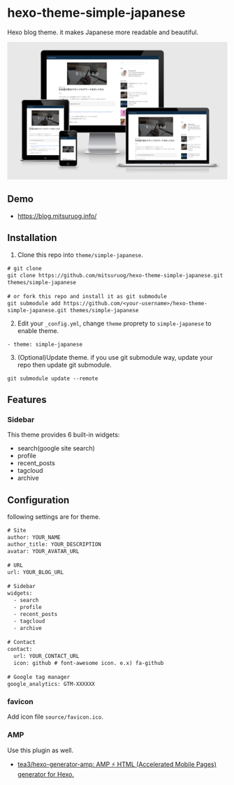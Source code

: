 # hexo-theme-simple-japanese
Hexo blog theme. it makes Japanese more readable and beautiful.

![example](images/image.png)

## Demo

- https://blog.mitsuruog.info/

## Installation
1. Clone this repo into `theme/simple-japanese`.

```
# git clone
git clone https://github.com/mitsuruog/hexo-theme-simple-japanese.git themes/simple-japanese

# or fork this repo and install it as git submodule
git submodule add https://github.com/<your-username>/hexo-theme-simple-japanese.git themes/simple-japanese
```

2. Edit your `_config.yml`, change `theme` proprety to `simple-japanese` to enable theme.

```
- theme: simple-japanese
```

3. (Optional)Update theme.
if you use git submodule way, update your repo then update git submodule.

```
git submodule update --remote
```

## Features
### Sidebar
This theme provides 6 built-in widgets:
- search(google site search)
- profile
- recent_posts
- tagcloud
- archive

## Configuration
following settings are for theme.

```
# Site
author: YOUR_NAME
author_title: YOUR_DESCRIPTION
avatar: YOUR_AVATAR_URL

# URL
url: YOUR_BLOG_URL

# Sidebar
widgets:
  - search
  - profile
  - recent_posts
  - tagcloud
  - archive

# Contact
contact:
  url: YOUR_CONTACT_URL
  icon: github # font-awesome icon. e.x) fa-github

# Google tag manager
google_analytics: GTM-XXXXXX
```

### favicon
Add icon file `source/favicon.ico`.

### AMP
Use this plugin as well.

- [tea3/hexo\-generator\-amp: AMP ⚡ HTML \(Accelerated Mobile Pages\) generator for Hexo\.](https://github.com/tea3/hexo-generator-amp)
